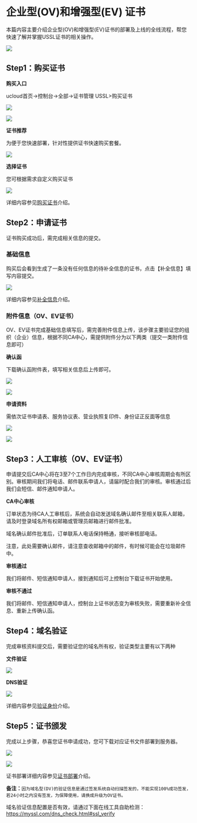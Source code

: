 

# 企业型(OV)和增强型(EV) 证书

本篇内容主要介绍企业型(OV)和增强型(EV)证书的部署及上线的全线流程，帮您快速了解并掌握USSL证书的相关操作。

![](/images/lct.png)


## Step1：购买证书

**购买入口**

ucloud首页-\>控制台-\>全部-\>证书管理 USSL\>购买证书

![](/images/rk1.png)

![](/images/rk2.png)

**证书推荐**

为便于您快速部署，针对性提供证书快速购买套餐。

![](/images/zstj.png)

**选择证书**

您可根据需求自定义购买证书

![](/images/xzzs.png)

详细内容参见[购买证书](/ussl/operate/buy)介绍。

## Step2：申请证书

证书购买成功后，需完成相关信息的提交。

### 基础信息

购买后会看到生成了一条没有任何信息的待补全信息的证书，点击【补全信息】填写内容提交。

![](/images/procedure/bqxx.png)


详细内容参见[补全信息](ussl/operate/complete)介绍。

### 附件信息（OV、EV证书）

OV、EV证书完成基础信息填写后，需完善附件信息上传，该步骤主要验证您的组织（企业）信息，根据不同CA中心，需提供附件分为以下两类（提交一类附件信息即可）

**确认函**

下载确认函附件表，填写相关信息后上传即可。

![](/images/qrh1.png)

![](/images/qrh2.png)

**申请资料**

需依次证书申请表、服务协议表、营业执照复印件、身份证正反面等信息

![](/images/sqzl1.png)

![](/images/sqzl2.png)

## Step3：人工审核（OV、EV证书）

申请提交后CA中心将在3至7个工作日内完成审核，不同CA中心审核周期会有所区别。审核期间我们将电话、邮件联系申请人，请届时配合我们的审核。审核通过后我们会短信、邮件通知申请人。

**CA中心审核**

订单状态为待CA人工审核后，系统会自动发送域名确认邮件至相关联系人邮箱，请及时登录域名所有权邮箱或管理员邮箱进行邮件批准。

域名确认邮件批准后，订单联系人电话保持畅通，接听审核部电话。

<wrap em>注意，此处需要确认邮件，请注意查收邮箱中的邮件，有时候可能会在垃圾邮件中。</wrap>

**审核通过**

我们将邮件、短信通知申请人，接到通知后可上控制台下载证书开始使用。

**审核不通过**

我们将邮件、短信通知申请人，控制台上证书状态变为审核失败，需要重新补全信息、重新上传确认函。



## Step4：域名验证

完成审核资料提交后，需要验证您的域名所有权，验证类型主要有以下两种

**文件验证**

![](/images/syq1.png)

**DNS验证**

![](/images/syq2.png)

详细内容参见[验证身份](ussl/operate/fill)介绍。


## Step5：证书颁发

完成以上步骤，恭喜您证书申请成功，您可下载对应证书文件部署到服务器。

![](/images/zsbf1.png)

![](/images/zsbf2.png)

证书部署详细内容参见[证书部署](/ussl/install/nginx)介绍。

**备注：**`因为域名型(DV)的验证信息是通过签发系统自动扫描签发的，不能实现100%成功签发，若24小时之内没有签发，为保障使用，请换成升级为OV证书。`

域名验证信息配置是否有效，请通过下面在线工具自助检测：
<https://myssl.com/dns_check.html#ssl_verify>
